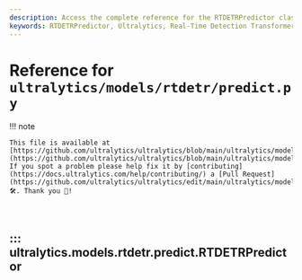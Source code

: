 ```yaml
---
description: Access the complete reference for the RTDETRPredictor class in Ultralytics. Learn about its attributes, methods, and example usage for real-time object detection.
keywords: RTDETRPredictor, Ultralytics, Real-Time Detection Transformer, object detection, Vision Transformers, documentation, RT-DETR, Python class
---
```


# Reference for `ultralytics/models/rtdetr/predict.py`

!!! note

    This file is available at [https://github.com/ultralytics/ultralytics/blob/main/ultralytics/models/rtdetr/predict.py](https://github.com/ultralytics/ultralytics/blob/main/ultralytics/models/rtdetr/predict.py). If you spot a problem please help fix it by [contributing](https://docs.ultralytics.com/help/contributing/) a [Pull Request](https://github.com/ultralytics/ultralytics/edit/main/ultralytics/models/rtdetr/predict.py) 🛠️. Thank you 🙏!

<br>

## ::: ultralytics.models.rtdetr.predict.RTDETRPredictor

<br><br>
